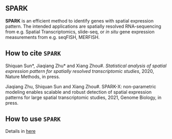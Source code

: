 ## SPARK

**SPARK** is an efficient method to identify genes with spatial expression pattern. 
The intended applications are spatially resolved RNA-sequencing from e.g.
Spatial Transcriptomics, slide-seq, or *in situ* gene expression measurements from
e.g. seqFISH, MERFISH.

How to cite `SPARK`
-------------------
Shiquan Sun*, Jiaqiang Zhu* and Xiang Zhou#. *Statistical analysis of spatial expression pattern for spatially resolved transcriptomic studies*, 2020, Nature Methods, in press. 

Jiaqiang Zhu, Shiquan Sun and Xiang Zhou#. SPARK-X: non-parametric modeling enables scalable and robust detection of spatial expression patterns for large spatial transcriptomic studies, 2021, Genome Biology, in press.

How to use `SPARK`
-------------------
Details in [here](https://xzhoulab.github.io/SPARK/)
